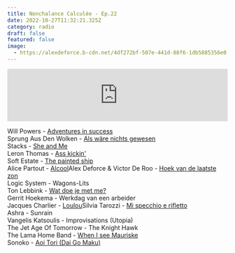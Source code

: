 ```yaml
---
title: Nonchalance Calculée - Ep.22
date: 2022-10-27T11:32:21.325Z
category: radio
draft: false
featured: false
image:
  - https://alexdeforce.b-cdn.net/4df272bf-507e-441d-88f6-1db5885356e0.jpg
---
```

<iframe width="100%" height="120" src="https://www.mixcloud.com/widget/iframe/?hide_cover=1&light=1&feed=%2FKioskRadio%2Fnonchalance-calcul%C3%A9e-w-alex-deforce-friends-kiosk-radio-24102022%2F" frameborder="0" ></iframe>

Will Powers - [Adventures in success](https://sonarkollektiv.bandcamp.com/track/adventures-in-success)\
Sprung Aus Den Wolken - [Als wäre nichts gewesen](https://sprungausdenwolken.bandcamp.com/album/sprung-aus-den-wolken)\
Stacks - [She and Me](https://stacksofvoices.bandcamp.com/track/she-and-me)\
Leron Thomas - [Ass kickin'](https://on-point.bandcamp.com/album/take-it)\
Soft Estate - [The painted ship](https://mammasmysteriskajukebox.bandcamp.com/album/soft-estate-the-painted-ship-ep)\
Alice Partout - [Alcool](https://aaallliiiccceee.bandcamp.com/track/alcool)Alex Deforce & Victor De Roo - [Hoek van de laatste zon](https://alexdeforce.bandcamp.com/track/hoek-van-de-laatste-zon)\
Logic System - Wagons-Lits\
Ton Lebbink - [Wat doe je met me?](https://rubber-denhaag.bandcamp.com/album/wat-doe-je-met-me)\
Gerrit Hoekema - Werkdag van een arbeider\
Jacques Charlier - [Loulou](https://jacquescharlier.bandcamp.com/track/loulou)Silvia Tarozzi - [Mi specchio e rifletto](https://silviatarozzi.bandcamp.com/album/mi-specchio-e-rifletto)\
Ashra - Sunrain\
Vangelis Katsoulis - Improvisations (Utopia)\
The Jet Age Of Tomorrow - The Knight Hawk\
The Lama Home Band - [When I see Mauriske](https://thelamahomeband.bandcamp.com/track/when-i-see-mauriske)\
Sonoko - [Aoi Tori (Dai Go Maku)](https://stroomtv.bandcamp.com/track/aoi-tori-dai-go-maku)